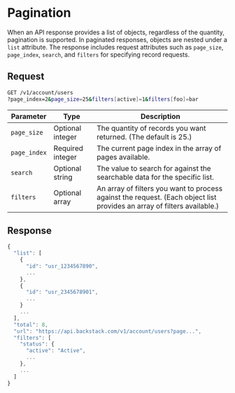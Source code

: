 # Pagination

When an API response provides a list of objects, regardless of the quantity, pagination is supported. In paginated responses, objects are nested under a `list` attribute. The response includes request attributes such as `page_size`, `page_index`, `search`, and `filters` for specifying record requests.

## Request

```sh
GET /v1/account/users
?page_index=2&page_size=25&filters[active]=1&filters[foo]=bar
```

| Parameter | Type | Description |
| --- | --- | --- |
| `page_size` |  Optional integer |  The quantity of records you want returned. (The default is 25.) |
| `page_index` | Required integer |  The current page index in the array of pages available. |
| `search` |  Optional string | The value to search for against the searchable data for the specific list. |
| `filters` | Optional array | An array of filters you want to process against the request. (Each object list provides an array of filters available.) |


## Response

```js
{
  "list": [
    {
      "id": "usr_1234567890",
      ...
    },
    {
      "id": "usr_2345678901",
      ...
    }
    ...
  ],
  "total": 8,
  "url": "https://api.backstack.com/v1/account/users?page...",
  "filters": [
    "status": {
      "active": "Active",
      ...
    },
    ...
  ]
}
```